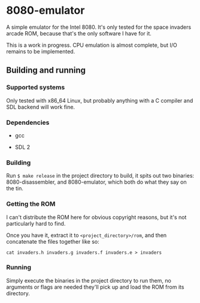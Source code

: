 # 8080-emulator
A simple emulator for the Intel 8080. It's only tested for the space invaders arcade ROM, because that's the only software I have for it.

This is a work in progress. CPU emulation is almost complete, but I/O remains to be implemented.

## Building and running

### Supported systems

Only tested with x86_64 Linux, but probably anything with a C compiler and SDL backend will work fine.

### Dependencies

- gcc <version>

- SDL 2 <version>

### Building

Run `$ make release` in the project directory to build, it spits out two binaries: 8080-disassembler, and 8080-emulator, which both do what they say on the tin.

### Getting the ROM

I can't distribute the ROM here for obvious copyright reasons, but it's not particularly hard to find.

Once you have it, extract it to `<project_directory>/rom`, and then concatenate the files together like so:

`cat invaders.h invaders.g invaders.f invaders.e > invaders`

### Running

Simply execute the binaries in the project directory to run them, no arguments or flags are needed they'll pick up and load the ROM from its directory.
